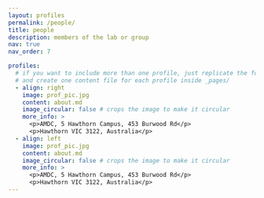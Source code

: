 ```yaml
---
layout: profiles
permalink: /people/
title: people
description: members of the lab or group
nav: true
nav_order: 7

profiles:
  # if you want to include more than one profile, just replicate the following block
  # and create one content file for each profile inside _pages/
  - align: right
    image: prof_pic.jpg
    content: about.md
    image_circular: false # crops the image to make it circular
    more_info: >
      <p>AMDC, 5 Hawthorn Campus, 453 Burwood Rd</p>
      <p>Hawthorn VIC 3122, Australia</p>
  - align: left
    image: prof_pic.jpg
    content: about.md
    image_circular: false # crops the image to make it circular
    more_info: >
      <p>AMDC, 5 Hawthorn Campus, 453 Burwood Rd</p>
      <p>Hawthorn VIC 3122, Australia</p>
---
```



